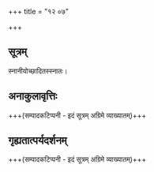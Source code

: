 +++
title = "१२ ०७"

+++
## सूत्रम्
स्नानीयोच्छादितस्स्नातः।

## अनाकुलावृत्तिः
+++(सम्पादकटिप्पनी - इदं सूत्रम् अग्रिमे व्याख्यातम्)+++

## गृह्यतात्पर्यदर्शनम्
+++(सम्पादकटिप्पनी - इदं सूत्रम् अग्रिमे व्याख्यातम्)+++
